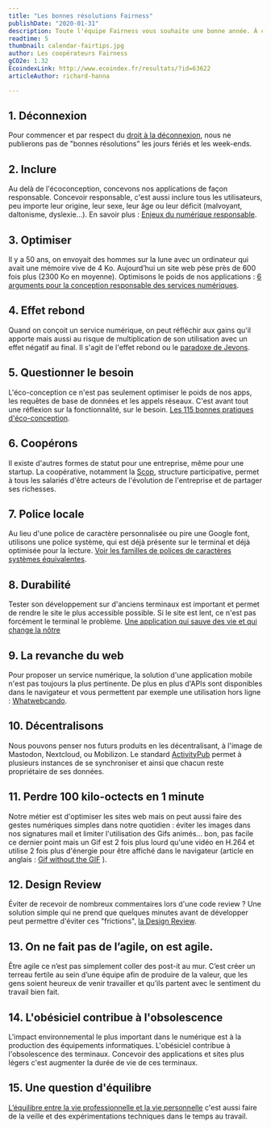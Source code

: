 ```yaml
---
title: "Les bonnes résolutions Fairness"
publishDate: "2020-01-31"
description: Toute l'équipe Fairness vous souhaite une bonne année. À cette occasion, nous avons partagé chaque jour de janvier nos bonnes résolutions sur les réseaux sociaux. Les voici toutes réunies dans un seul et même article.
readtime: 5
thumbnail: calendar-fairtips.jpg
author: Les coopérateurs Fairness
gCO2e: 1.32
EcoindexLink: http://www.ecoindex.fr/resultats/?id=63622
articleAuthor: richard-hanna

---
```

## 1. Déconnexion
Pour commencer et par respect du [droit à la déconnexion](https://la-petite-boite-a-outils.org/fiche-n-23-le-droit-a-la-deconnexion/), nous ne publierons pas de "bonnes résolutions" les jours fériés et les week-ends.

## 2. Inclure
Au delà de l'écoconception, concevons nos applications de façon responsable. Concevoir responsable, c'est aussi inclure tous les utilisateurs, peu importe leur origine, leur sexe, leur âge ou leur déficit (malvoyant, daltonisme, dyslexie...). En savoir plus : [Enjeux du numérique responsable](/blog/2019/enjeux-du-numerique-responsable/).

## 3. Optimiser
Il y a 50 ans, on envoyait des hommes sur la lune avec un ordinateur qui avait une mémoire vive de 4 Ko. Aujourd’hui un site web pèse près de 600 fois plus (2300 Ko en moyenne). Optimisons le poids de nos applications : [6 arguments pour la conception responsable des services numériques](https://www.greenit.fr/2019/10/08/6-arguments-pour-la-conception-responsable-des-services-numeriques/).

## 4. Effet rebond
Quand on conçoit un service numérique, on peut réfléchir aux gains qu'il apporte mais aussi au risque de multiplication de son utilisation avec un effet négatif au final. Il s'agit de l'effet rebond ou le [paradoxe de Jevons](https://fr.wikipedia.org/wiki/Paradoxe_de_Jevons).

## 5. Questionner le besoin
L'éco-conception ce n'est pas seulement optimiser le poids de nos apps, les requêtes de base de données et les appels réseaux. C'est avant tout une réflexion sur la fonctionnalité, sur le besoin. [Les 115 bonnes pratiques d'éco-conception](https://collectif.greenit.fr/ecoconception-web/115-bonnes-pratiques-eco-conception_web.html).

## 6. Coopérons
Il existe d'autres formes de statut pour une entreprise, même pour une startup. La coopérative, notamment la [Scop](https://www.les-scop.coop/sites/fr/), structure participative, permet à tous les salariés d'être acteurs de l'évolution de l'entreprise et de partager ses richesses.

## 7. Police locale
Au lieu d'une police de caractère personnalisée ou pire une Google font, utilisons une police  système, qui est déjà présente sur le terminal et déjà optimisée pour la lecture. [Voir les familles de polices de caractères systèmes équivalentes](https://css-tricks.com/snippets/css/font-stacks/).

## 8. Durabilité
Tester son développement sur d'anciens terminaux est important et permet de rendre le site le plus accessible possible. Si le site est lent, ce n'est pas forcément le terminal le problème. [Une application qui sauve des vie et qui change la nôtre](https://www.24joursdeweb.fr/2019/une-application-qui-sauve-des-vies-et-change-la-notre/)

## 9. La revanche du web
Pour proposer un service numérique, la solution d'une application mobile n'est pas toujours la plus pertinente. De plus en plus d'APIs sont disponibles dans le navigateur et vous permettent par exemple une utilisation hors ligne : [Whatwebcando](https://whatwebcando.today/).

## 10. Décentralisons
Nous pouvons penser nos futurs produits en les décentralisant, à l'image de Mastodon, Nextcloud, ou Mobilizon.
Le standard [ActivityPub](https://fr.wikipedia.org/wiki/ActivityPub) permet à plusieurs instances de se synchroniser et ainsi que chacun reste propriétaire de ses données.

## 11. Perdre 100 kilo-octects en 1 minute
Notre métier est d'optimiser les sites web mais on peut aussi faire des gestes numériques simples dans notre quotidien :
éviter les images dans nos signatures mail et limiter l'utilisation des Gifs animés…
bon, pas facile ce dernier point mais un Gif est 2 fois plus lourd qu'une vidéo en H.264 et utilise 2 fois plus d'énergie pour être affiché dans le navigateur
(article en anglais : [Gif without the GIF](https://calendar.perfplanet.com/2017/animated-gif-without-the-gif/) ).

## 12. Design Review
Éviter de recevoir de nombreux commentaires lors d'une code review ?
Une solution simple qui ne prend que quelques minutes avant de développer peut permettre d'éviter ces "frictions", [la Design Review](/blog/2019/design-review/).

## 13. On ne fait pas de l’agile, on est agile.
Être agile ce n’est pas simplement coller des post-it au mur.
C’est créer un terreau fertile au sein d’une équipe afin de produire de la valeur, que les gens soient heureux de venir travailler et qu’ils partent avec le sentiment du travail bien fait.

## 14. L'obésiciel contribue à l'obsolescence
L'impact environnemental le plus important dans le numérique est à la production des équipements informatiques.
L'obésiciel contribue à l'obsolescence des terminaux.
Concevoir des applications et sites plus légers c'est augmenter la durée de vie de ces terminaux.

## 15. Une question d'équilibre
[L’équilibre entre la vie professionnelle et la vie personnelle](/blog/2019/equilibre-vie-pro-vie-perso/) c'est aussi faire de la veille et des expérimentations techniques dans le temps au travail.



